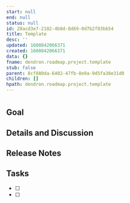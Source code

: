 ```yaml
---
start: null
end: null
status: null
id: 28acd3e7-2102-4b8d-8d69-0d7b2f83bb54
title: Template
desc: ''
updated: 1600842066371
created: 1600842066371
data: {}
fname: dendron.roadmap.project.template
stub: false
parent: 8cf880da-6402-47fb-8e9a-9d5fa38e31d0
children: []
hpath: dendron.roadmap.project.template
---
```

# <Project Name>

## Goal

## Details and Discussion

## Release Notes

## Tasks

- [ ] 
- [ ] 
